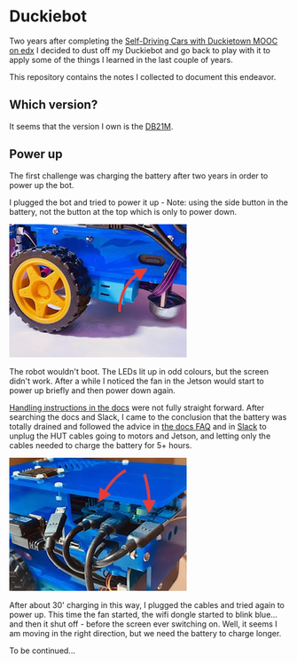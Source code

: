 # Duckiebot
Two years after completing the [Self-Driving Cars with Duckietown MOOC on edx](https://www.edx.org/learn/technology/eth-zurich-self-driving-cars-with-duckietown) I decided to dust off my Duckiebot and go back to play with it to apply some of the things I learned in the last couple of years.

This repository contains the notes I collected to document this endeavor. 

## Which version?

It seems that the version I own is the [DB21M](https://docs.duckietown.com/daffy/opmanual-duckiebot/preliminaries_hardware/duckiebot_configurations/index.html#duckiebot-config-db21m).

## Power up

The first challenge was charging the battery after two years in order to power up the bot.

I plugged the bot and tried to power it up - Note: using the side button in the battery, not the button at the top which is only to power down. 

![](./assets/power_up.jpg)

The robot wouldn't boot. The LEDs lit up in odd colours, but the screen didn't work. After a while I noticed the fan in the Jetson would start to power up briefly and then power down again.

[Handling instructions in the docs](https://docs.duckietown.com/daffy/opmanual-duckiebot/operations/handling/db21.html#handling-duckiebot-db21) were not fully straight forward. After searching the docs and Slack, I came to the conclusion that the battery was totally drained and followed the advice in [the docs FAQ](https://docs.duckietown.com/daffy/opmanual-duckiebot/debugging_and_troubleshooting/faq/index.html) and in [Slack](https://stackoverflowteams.com/c/duckietown/a/230/1434) to unplug the HUT cables going to motors and Jetson, and letting only the cables needed to charge the battery for 5+ hours.

![](./assets/charging_battery.jpg)

After about 30' charging in this way, I plugged the cables and tried again to power up. This time the fan started, the wifi dongle started to blink blue... and then it shut off - before the screen ever switching on. Well, it seems I am moving in the right direction, but we need the battery to charge longer.

To be continued...





